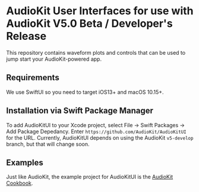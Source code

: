 # AudioKit User Interfaces for use with AudioKit V5.0 Beta / Developer's Release

This repository contains waveform plots and controls that can be used to jump start your AudioKit-powered app. 

## Requirements

We use SwiftUI so you need to target iOS13+ and macOS 10.15+.

## Installation via Swift Package Manager

To add AudioKitUI to your Xcode project, select File -> Swift Packages -> Add Package Depedancy. Enter `https://github.com/AudioKit/AudioKitUI` for the URL. Currently, AudioKitUI depends on using the AudioKit `v5-develop` branch, but that will change soon.

## Examples

Just like AudioKit, the example project for AudioKitUI is the [AudioKit Cookbook](https://github.com/AudioKit/Cookbook/).